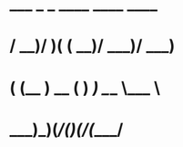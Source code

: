 #   ___  _  _  ____  ____  ____
# / __)/ )( \(  __)/ ___)/ ___)
# ( (__ ) __ ( ) _) \___ \\___ \
# \___)\_)(_/(____)(____/(____/
